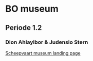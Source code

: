 # BO museum 
## Periode 1.2
### Dion Ahiayibor & Judensio Stern

[Scheepvaart museum landing page](http://33046.hosts1.ma-cloud.nl/Scheepvaart/)
